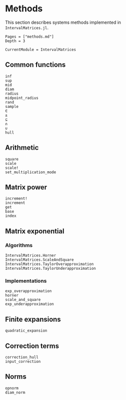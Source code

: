 # Methods

This section describes systems methods implemented in `IntervalMatrices.jl`.

```@contents
Pages = ["methods.md"]
Depth = 3
```

```@meta
CurrentModule = IntervalMatrices
```

## Common functions

```@docs
inf
sup
mid
diam
radius
midpoint_radius
rand
sample
∈
±
⊆
∩
∪
hull
```

## Arithmetic

```@docs
square
scale
scale!
set_multiplication_mode
```

## Matrix power

```@docs
increment!
increment
get
base
index
```

## Matrix exponential

### Algorithms

```@docs
IntervalMatrices.Horner
IntervalMatrices.ScaleAndSquare
IntervalMatrices.TaylorOverapproximation
IntervalMatrices.TaylorUnderapproximation
```

### Implementations

```@docs
exp_overapproximation
horner
scale_and_square
exp_underapproximation
```

## Finite expansions

```@docs
quadratic_expansion
```

## Correction terms

```@docs
correction_hull
input_correction
```

## Norms

```@docs
opnorm
diam_norm
```
